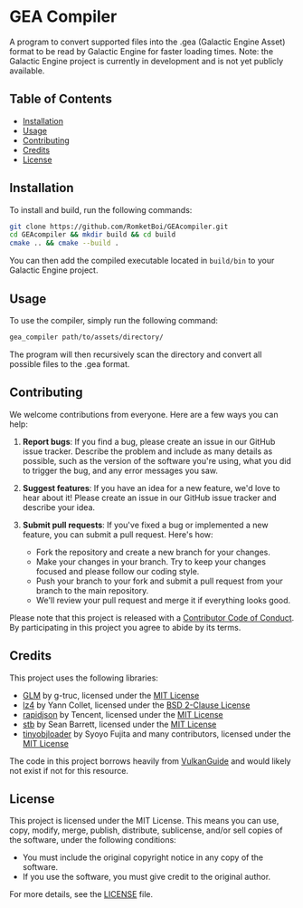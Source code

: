 # GEA Compiler

A program to convert supported files into the .gea (Galactic Engine Asset) format to be read by Galactic Engine for faster loading times.
Note: the Galactic Engine project is currently in development and is not yet publicly available.

## Table of Contents

- [Installation](#installation)
- [Usage](#usage)
- [Contributing](#contributing)
- [Credits](#credits)
- [License](#license)

## Installation

To install and build, run the following commands:
```bash
git clone https://github.com/RomketBoi/GEAcompiler.git
cd GEAcompiler && mkdir build && cd build
cmake .. && cmake --build .
```
You can then add the compiled executable located in `build/bin` to your Galactic Engine project.

## Usage

To use the compiler, simply run the following command:
```bash
gea_compiler path/to/assets/directory/
```
The program will then recursively scan the directory and convert all possible files to the .gea format.

## Contributing

We welcome contributions from everyone. Here are a few ways you can help:

1. **Report bugs**: If you find a bug, please create an issue in our GitHub issue tracker. Describe the problem and include as many details as possible, such as the version of the software you're using, what you did to trigger the bug, and any error messages you saw.

2. **Suggest features**: If you have an idea for a new feature, we'd love to hear about it! Please create an issue in our GitHub issue tracker and describe your idea.

3. **Submit pull requests**: If you've fixed a bug or implemented a new feature, you can submit a pull request. Here's how:

    - Fork the repository and create a new branch for your changes.
    - Make your changes in your branch. Try to keep your changes focused and please follow our coding style.
    - Push your branch to your fork and submit a pull request from your branch to the main repository.
    - We'll review your pull request and merge it if everything looks good.

Please note that this project is released with a [Contributor Code of Conduct](CODE_OF_CONDUCT.md). By participating in this project you agree to abide by its terms.

## Credits

This project uses the following libraries:

- [GLM](https://github.com/g-truc/glm) by g-truc, licensed under the [MIT License](https://github.com/g-truc/glm/blob/master/copying.txt)
- [lz4](https://github.com/lz4/lz4) by Yann Collet, licensed under the [BSD 2-Clause License](https://github.com/lz4/lz4/blob/dev/lib/LICENSE)
- [rapidjson](https://github.com/Tencent/rapidjson) by Tencent, licensed under the [MIT License](https://github.com/Tencent/rapidjson/blob/master/license.txt)
- [stb](https://github.com/nothings/stb) by Sean Barrett, licensed under the [MIT License](https://github.com/nothings/stb/blob/master/LICENSE)
- [tinyobjloader](https://github.com/tinyobjloader/tinyobjloader) by Syoyo Fujita and many contributors, licensed under the [MIT License](https://github.com/tinyobjloader/tinyobjloader/blob/release/LICENSE)

The code in this project borrows heavily from [VulkanGuide](https://vkguide.dev/) and would likely not exist if not for this resource.

## License

This project is licensed under the MIT License. This means you can use, copy, modify, merge, publish, distribute, sublicense, and/or sell copies of the software, under the following conditions:

- You must include the original copyright notice in any copy of the software.
- If you use the software, you must give credit to the original author.

For more details, see the [LICENSE](LICENSE) file.
